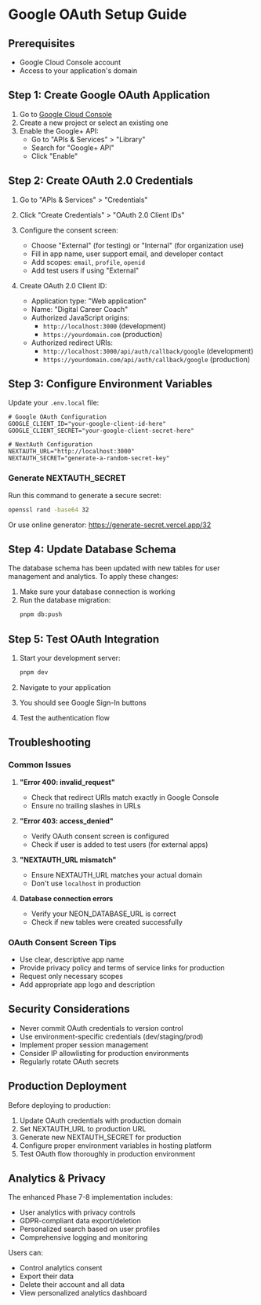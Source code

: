 # Google OAuth Setup Guide

## Prerequisites
- Google Cloud Console account
- Access to your application's domain

## Step 1: Create Google OAuth Application

1. Go to [Google Cloud Console](https://console.cloud.google.com/)
2. Create a new project or select an existing one
3. Enable the Google+ API:
   - Go to "APIs & Services" > "Library"
   - Search for "Google+ API"
   - Click "Enable"

## Step 2: Create OAuth 2.0 Credentials

1. Go to "APIs & Services" > "Credentials"
2. Click "Create Credentials" > "OAuth 2.0 Client IDs"
3. Configure the consent screen:
   - Choose "External" (for testing) or "Internal" (for organization use)
   - Fill in app name, user support email, and developer contact
   - Add scopes: `email`, `profile`, `openid`
   - Add test users if using "External"

4. Create OAuth 2.0 Client ID:
   - Application type: "Web application"
   - Name: "Digital Career Coach"
   - Authorized JavaScript origins:
     - `http://localhost:3000` (development)
     - `https://yourdomain.com` (production)
   - Authorized redirect URIs:
     - `http://localhost:3000/api/auth/callback/google` (development)
     - `https://yourdomain.com/api/auth/callback/google` (production)

## Step 3: Configure Environment Variables

Update your `.env.local` file:

```env
# Google OAuth Configuration
GOOGLE_CLIENT_ID="your-google-client-id-here"
GOOGLE_CLIENT_SECRET="your-google-client-secret-here"

# NextAuth Configuration
NEXTAUTH_URL="http://localhost:3000"
NEXTAUTH_SECRET="generate-a-random-secret-key"
```

### Generate NEXTAUTH_SECRET

Run this command to generate a secure secret:

```bash
openssl rand -base64 32
```

Or use online generator: https://generate-secret.vercel.app/32

## Step 4: Update Database Schema

The database schema has been updated with new tables for user management and analytics. To apply these changes:

1. Make sure your database connection is working
2. Run the database migration:
   ```bash
   pnpm db:push
   ```

## Step 5: Test OAuth Integration

1. Start your development server:
   ```bash
   pnpm dev
   ```

2. Navigate to your application
3. You should see Google Sign-In buttons
4. Test the authentication flow

## Troubleshooting

### Common Issues

1. **"Error 400: invalid_request"**
   - Check that redirect URIs match exactly in Google Console
   - Ensure no trailing slashes in URLs

2. **"Error 403: access_denied"**
   - Verify OAuth consent screen is configured
   - Check if user is added to test users (for external apps)

3. **"NEXTAUTH_URL mismatch"**
   - Ensure NEXTAUTH_URL matches your actual domain
   - Don't use `localhost` in production

4. **Database connection errors**
   - Verify your NEON_DATABASE_URL is correct
   - Check if new tables were created successfully

### OAuth Consent Screen Tips

- Use clear, descriptive app name
- Provide privacy policy and terms of service links for production
- Request only necessary scopes
- Add appropriate app logo and description

## Security Considerations

- Never commit OAuth credentials to version control
- Use environment-specific credentials (dev/staging/prod)
- Implement proper session management
- Consider IP allowlisting for production environments
- Regularly rotate OAuth secrets

## Production Deployment

Before deploying to production:

1. Update OAuth credentials with production domain
2. Set NEXTAUTH_URL to production URL
3. Generate new NEXTAUTH_SECRET for production
4. Configure proper environment variables in hosting platform
5. Test OAuth flow thoroughly in production environment

## Analytics & Privacy

The enhanced Phase 7-8 implementation includes:

- User analytics with privacy controls
- GDPR-compliant data export/deletion
- Personalized search based on user profiles
- Comprehensive logging and monitoring

Users can:
- Control analytics consent
- Export their data
- Delete their account and all data
- View personalized analytics dashboard